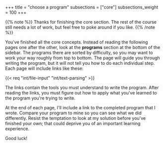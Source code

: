 +++
title = "choose a program"
subsections = ["core"]
subsections_weight = 100
+++

{{% note %}}
Thanks for finishing the core section. The rest of the course still
needs a lot of work, but feel free to poke around if you like.
{{% /note %}}

You've finished all the core concepts. Instead of reading the
following pages one after the other, look at the **programs** section
at the bottom of the sidebar. The programs there are sorted by
difficulty, so you may want to work your way roughly from top to
bottom. The page will guide you through writing the program, but it
will not tell you how to do each individual step. Each page will
include links like these:

{{< req "int/file-input"
        "int/text-parsing" >}}

The links contain the tools you must understand to write the program. After
reading the links, you must figure out how to apply what you've learned to the
program you're trying to write.

At the end of each page, I'll include a link to the completed program that I
wrote. Compare your program to mine so you can see what we did differently.
Resist the temptation to look at my solution before you've finished your own;
that could deprive you of an important learning experience.

Good luck!
